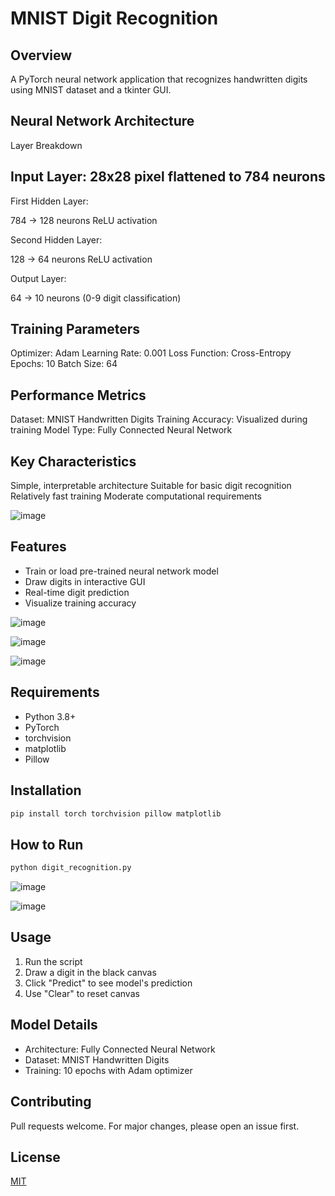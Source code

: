 # MNIST Digit Recognition 

## Overview
A PyTorch neural network application that recognizes handwritten digits using MNIST dataset and a tkinter GUI.

## Neural Network Architecture
Layer Breakdown

## Input Layer: 28x28 pixel flattened to 784 neurons
First Hidden Layer:

784 → 128 neurons
ReLU activation

Second Hidden Layer:

128 → 64 neurons
ReLU activation

Output Layer:

64 → 10 neurons (0-9 digit classification)



## Training Parameters

Optimizer: Adam
Learning Rate: 0.001
Loss Function: Cross-Entropy
Epochs: 10
Batch Size: 64

## Performance Metrics

Dataset: MNIST Handwritten Digits
Training Accuracy: Visualized during training
Model Type: Fully Connected Neural Network

## Key Characteristics

Simple, interpretable architecture
Suitable for basic digit recognition
Relatively fast training
Moderate computational requirements

![image](https://github.com/user-attachments/assets/c5030688-36b9-4b90-8e34-1ecd88ca5808)


## Features
- Train or load pre-trained neural network model
- Draw digits in interactive GUI
- Real-time digit prediction
- Visualize training accuracy


![image](https://github.com/user-attachments/assets/3e7d8442-4b45-4ae3-ba83-674369a59a1c)

![image](https://github.com/user-attachments/assets/6c1c6213-89e4-4b84-9994-b614685ecc97)

![image](https://github.com/user-attachments/assets/9203ac5b-666e-485c-8d76-a65451127f5b)



## Requirements
- Python 3.8+
- PyTorch
- torchvision
- matplotlib
- Pillow

## Installation
```bash
pip install torch torchvision pillow matplotlib
```

## How to Run
```bash
python digit_recognition.py
```
![image](https://github.com/user-attachments/assets/9c2c2e7d-9dd4-4d83-8f7b-10db5c4b9a7d)

![image](https://github.com/user-attachments/assets/1324c2c3-2638-48fd-98a3-f59e711c936b)

## Usage
1. Run the script
2. Draw a digit in the black canvas
3. Click "Predict" to see model's prediction
4. Use "Clear" to reset canvas

## Model Details
- Architecture: Fully Connected Neural Network
- Dataset: MNIST Handwritten Digits
- Training: 10 epochs with Adam optimizer

## Contributing
Pull requests welcome. For major changes, please open an issue first.

## License


[MIT](https://choosealicense.com/licenses/mit/)
